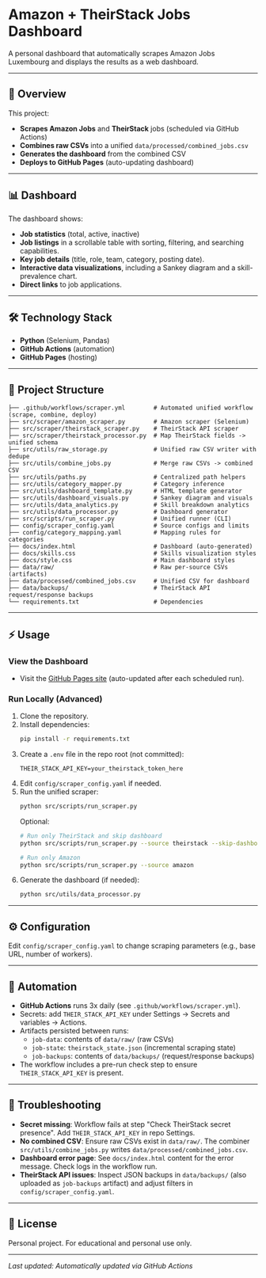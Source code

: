 # Amazon + TheirStack Jobs Dashboard

A personal dashboard that automatically scrapes Amazon Jobs Luxembourg and displays the results as a web dashboard.

---

## 🚀 Overview

This project:
- **Scrapes Amazon Jobs** and **TheirStack** jobs (scheduled via GitHub Actions)
- **Combines raw CSVs** into a unified `data/processed/combined_jobs.csv`
- **Generates the dashboard** from the combined CSV
- **Deploys to GitHub Pages** (auto-updating dashboard)

---

## 📊 Dashboard

The dashboard shows:
- **Job statistics** (total, active, inactive)
- **Job listings** in a scrollable table with sorting, filtering, and searching capabilities.
- **Key job details** (title, role, team, category, posting date).
- **Interactive data visualizations**, including a Sankey diagram and a skill-prevalence chart.
- **Direct links** to job applications.

---

## 🛠️ Technology Stack

- **Python** (Selenium, Pandas)
- **GitHub Actions** (automation)
- **GitHub Pages** (hosting)

---

## 📁 Project Structure


```
├── .github/workflows/scraper.yml        # Automated unified workflow (scrape, combine, deploy)
├── src/scraper/amazon_scraper.py        # Amazon scraper (Selenium)
├── src/scraper/theirstack_scraper.py    # TheirStack API scraper
├── src/scraper/theirstack_processor.py  # Map TheirStack fields -> unified schema
├── src/utils/raw_storage.py             # Unified raw CSV writer with dedupe
├── src/utils/combine_jobs.py            # Merge raw CSVs -> combined CSV
├── src/utils/paths.py                   # Centralized path helpers
├── src/utils/category_mapper.py         # Category inference
├── src/utils/dashboard_template.py      # HTML template generator
├── src/utils/dashboard_visuals.py       # Sankey diagram and visuals
├── src/utils/data_analytics.py          # Skill breakdown analytics
├── src/utils/data_processor.py          # Dashboard generator
├── src/scripts/run_scraper.py           # Unified runner (CLI)
├── config/scraper_config.yaml           # Source configs and limits
├── config/category_mapping.yaml         # Mapping rules for categories
├── docs/index.html                      # Dashboard (auto-generated)
├── docs/skills.css                      # Skills visualization styles
├── docs/style.css                       # Main dashboard styles
├── data/raw/                            # Raw per-source CSVs (artifacts)
├── data/processed/combined_jobs.csv     # Unified CSV for dashboard
├── data/backups/                        # TheirStack API request/response backups
└── requirements.txt                     # Dependencies
```


---

## ⚡ Usage

### View the Dashboard

- Visit the [GitHub Pages site](https://lorraine-dev.github.io/AmazonJobs/) (auto-updated after each scheduled run).

### Run Locally (Advanced)

1. Clone the repository.
2. Install dependencies:
   ```bash
   pip install -r requirements.txt
   ```
3. Create a `.env` file in the repo root (not committed):
   ```env
   THEIR_STACK_API_KEY=your_theirstack_token_here
   ```
4. Edit `config/scraper_config.yaml` if needed.
5. Run the unified scraper:
   ```bash
   python src/scripts/run_scraper.py
   ```
   Optional:
   ```bash
   # Run only TheirStack and skip dashboard
   python src/scripts/run_scraper.py --source theirstack --skip-dashboard

   # Run only Amazon
   python src/scripts/run_scraper.py --source amazon
   ```
6. Generate the dashboard (if needed):
   ```bash
   python src/utils/data_processor.py
   ```

---

## ⚙️ Configuration

Edit `config/scraper_config.yaml` to change scraping parameters (e.g., base URL, number of workers).

---

## 🤖 Automation

- **GitHub Actions** runs 3x daily (see `.github/workflows/scraper.yml`).
- Secrets: add `THEIR_STACK_API_KEY` under Settings → Secrets and variables → Actions.
- Artifacts persisted between runs:
  - `job-data`: contents of `data/raw/` (raw CSVs)
  - `job-state`: `theirstack_state.json` (incremental scraping state)
  - `job-backups`: contents of `data/backups/` (request/response backups)
- The workflow includes a pre-run check step to ensure `THEIR_STACK_API_KEY` is present.

---

## 🧪 Troubleshooting

- **Secret missing**: Workflow fails at step "Check TheirStack secret presence". Add `THEIR_STACK_API_KEY` in repo Settings.
- **No combined CSV**: Ensure raw CSVs exist in `data/raw/`. The combiner `src/utils/combine_jobs.py` writes `data/processed/combined_jobs.csv`.
- **Dashboard error page**: See `docs/index.html` content for the error message. Check logs in the workflow run.
- **TheirStack API issues**: Inspect JSON backups in `data/backups/` (also uploaded as `job-backups` artifact) and adjust filters in `config/scraper_config.yaml`.

---

## 📝 License

Personal project. For educational and personal use only.

---

*Last updated: Automatically updated via GitHub Actions*
